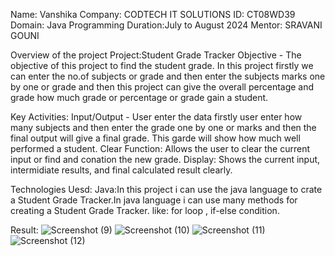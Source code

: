 Name: Vanshika
Company: CODTECH IT SOLUTIONS
ID: CT08WD39
Domain: Java Programming
Duration:July to August 2024
Mentor: SRAVANI GOUNI

Overview of the project 
Project:Student Grade Tracker
Objective - The objective of this project to find the student grade. In this project firstly we can enter the no.of subjects or grade and then enter the subjects marks one by one or grade and then this project can 
             give the  overall percentage and grade how much grade or percentage or grade gain a student.
            

Key Activities: Input/Output - User enter the data firstly user enter how many subjects and then enter the grade one by one or marks and then the final output will give a final grade. This garde will show how much 
                               well performed a student.
                Clear Function: Allows the user to clear the current input or find and conation the new grade.
                Display: Shows the current input, intermidiate results, and final calculated result clearly.

Technologies Uesd: 
                  Java:In this project i can use the java language to crate a Student Grade Tracker.In java language i can use many methods for creating a Student Grade Tracker.
                      like: for loop , if-else condition.
                      
Result: 
       ![Screenshot (9)](https://github.com/user-attachments/assets/d2308355-5464-47f9-9924-9bc03a8e1b2c)
       ![Screenshot (10)](https://github.com/user-attachments/assets/4f9a2ac6-2d6c-4713-a9df-6122b0b3ab34)
       ![Screenshot (11)](https://github.com/user-attachments/assets/03c136b2-81c6-4832-bb8f-19b41ae2164f)
       ![Screenshot (12)](https://github.com/user-attachments/assets/b96759bc-bdd4-4544-9b58-4b634182daeb)



